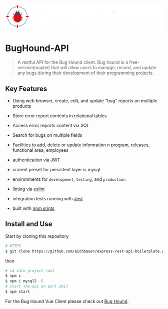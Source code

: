 <p align="Left">
<img src="api/assets/logoname.png">
</p>

# BugHound-API

> A restful API for the Bug Hound client. Bug hound is a free-service(maybe) that will allow users to manage, record, and update any bugs during their development of their programming projects. 

## Key Features
- Using web browser, create, edit, and update "bug" reports on multiple products
- Store error report contents in relational tables
- Access error reports content via SQL
- Search for bugs on multiple fields
- Facilities to add, delete or update infomration n program, releases, functional area, employees

- authentication via [JWT](https://jwt.io/)
- current preset for persistent layer is mysql
- environments for `development`, `testing`, and `production`
- linting via [eslint](https://github.com/eslint/eslint)
- integration tests running with [Jest](https://github.com/facebook/jest)
- built with [npm sripts](#npm-scripts)

## Install and Use

Start by cloning this repository

```sh
# HTTPS
$ git clone https://github.com/aichbauer/express-rest-api-boilerplate.git
```

then

```sh
# cd into project root
$ npm i
$ npm i mysql2 -S
# start the api on port 2017
$ npm start
```

For the Bug Hound Vue Client please check out 
[Bug Hound](https://github.com/Lazer7/BugHound).